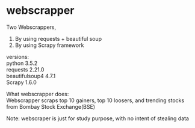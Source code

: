 # webscrapper     
Two Webscrappers,        
1. By using requests + beautiful soup            
2. By using Scrapy framework             

versions:     
python 3.5.2      
requests 2.21.0     
beautifulsoup4 4.7.1      
Scrapy 1.6.0       

What webscrapper does:         
Webscrapper scraps top 10 gainers, top 10 loosers, and trending stocks from Bombay Stock Exchange(BSE)          

Note: webscraper is just for study purpose, with no intent of stealing data         



